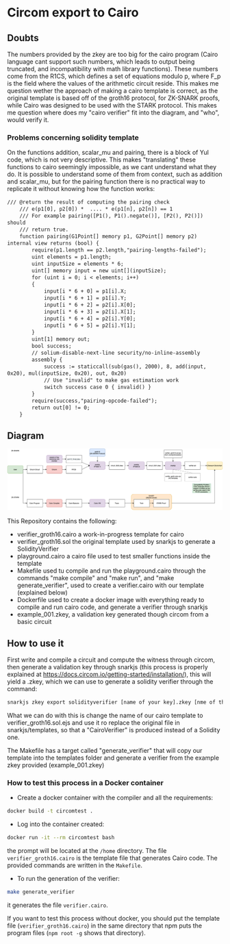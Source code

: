 # Circom export to Cairo

## Doubts

The numbers provided by the zkey are too big for the cairo program (Cairo language cant support such numbers, which leads to output being truncated, and incompatibility with math library functions). These numbers come from the R1CS, which defines a set of equations modulo p, where F_p is the field where the values of the arithmetic circuit reside. This makes me question wether the approach of making a cairo template is correct, as the original template is based off of the groth16 protocol, for ZK-SNARK proofs, while Cairo was designed to be used with the STARK protocol. This makes me question where does my "cairo verifier" fit into the diagram, and "who", would verify it.

### Problems concerning solidity template

On the functions addition, scalar_mu and pairing, there is a block of Yul code, which is not very descriptive. This makes "translating" these functions to cairo seemingly impossible, as we cant understand what they do. It is possible to understand some of them from context, such as addition and scalar_mu, but for the pairing function there is no practical way to replicate it without knowing how the function works:

```solidity
/// @return the result of computing the pairing check
    /// e(p1[0], p2[0]) *  .... * e(p1[n], p2[n]) == 1
    /// For example pairing([P1(), P1().negate()], [P2(), P2()]) should
    /// return true.
    function pairing(G1Point[] memory p1, G2Point[] memory p2) internal view returns (bool) {
        require(p1.length == p2.length,"pairing-lengths-failed");
        uint elements = p1.length;
        uint inputSize = elements * 6;
        uint[] memory input = new uint[](inputSize);
        for (uint i = 0; i < elements; i++)
        {
            input[i * 6 + 0] = p1[i].X;
            input[i * 6 + 1] = p1[i].Y;
            input[i * 6 + 2] = p2[i].X[0];
            input[i * 6 + 3] = p2[i].X[1];
            input[i * 6 + 4] = p2[i].Y[0];
            input[i * 6 + 5] = p2[i].Y[1];
        }
        uint[1] memory out;
        bool success;
        // solium-disable-next-line security/no-inline-assembly
        assembly {
            success := staticcall(sub(gas(), 2000), 8, add(input, 0x20), mul(inputSize, 0x20), out, 0x20)
            // Use "invalid" to make gas estimation work
            switch success case 0 { invalid() }
        }
        require(success,"pairing-opcode-failed");
        return out[0] != 0;
    }
```

## Diagram

![Flux-Diagram](Flux-Diagram.drawio.png "Flux-Diagram")

This Repository contains the following:

- verifier_groth16.cairo a work-in-progress template for cairo
- verifier_groth16.sol the original template used by snarkjs to generate a SolidityVerifier
- playground.cairo a cairo file used to test smaller functions inside the template
- Makefile used tu compile and run the playground.cairo through the commands "make compile" and "make run", and "make generate_verifier", used to create a verifier.cairo with our template (explained below)
- Dockerfile used to create a docker image with everything ready to compile and run cairo code, and generate a verifier through snarkjs
- example_001.zkey, a validation key generated though circom from a basic circuit

## How to use it

First write and compile a circuit and compute the witness through circom, then generate a validation key through snarkjs (this process is properly explained at https://docs.circom.io/getting-started/installation/), this will yield a .zkey, which we can use to generate a solidity verifier through the command:

``` bash
snarkjs zkey export solidityverifier [name of your key].zkey [nme of the verifier produced]
```

What we can do with this is change the name of our cairo template to verifier_groth16.sol.ejs and use it ro replace the original file in snarkjs/templates, so that a "CairoVerifier" is produced instead of a Solidity one.

The Makefile has a target called "generate_verifier" that will copy our template into the templates folder and generate a verifier from the example zkey provided (example_001.zkey)

### How to test this process in a Docker container

* Create a docker container with the compiler and all the requirements:
``` bash
docker build -t circomtest .
```
* Log into the container created:
``` bash
docker run -it --rm circomtest bash
```
the prompt will be located at the `/home` directory. The file `verifier_groth16.cairo` is the template file that generates Cairo code. The provided commands are written in the `Makefile`.
* To run the generation of the verifier:
``` bash
make generate_verifier
```
it generates the file `verifier.cairo`.

If you want to test this process without docker, you should put the template file (`verifier_groth16.cairo`) in the same directory that npm puts the program files (`npm root -g` shows that directory).
